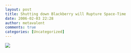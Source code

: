 ```yaml
---
layout: post
title: Shutting down Blackberry will Rupture Space-Time
date: 2006-02-03 22:28
author: metavalent
comments: true
categories: [Uncategorized]
---
```

<!--Lead Photo --><a href="http://money.cnn.com/2006/02/01/technology/rim/index.htm?cnn=yes"><img src="https://web.archive.org/web/*/http://awebcamdarkly.com/"ll surely find a way continue doing their job -- more likely, they fear having to GO BACK to doing actual work instead of thumb-twiddling their way through life.

